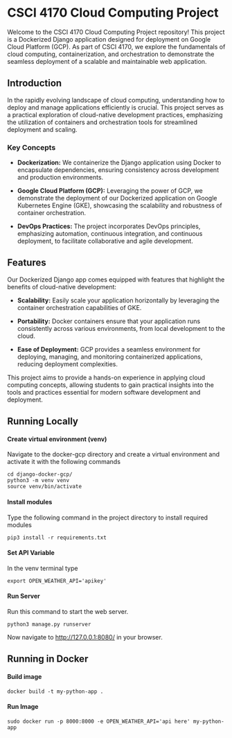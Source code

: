 # CSCI 4170 Cloud Computing Project

Welcome to the CSCI 4170 Cloud Computing Project repository! This project is a Dockerized Django application designed for deployment on Google Cloud Platform (GCP). As part of CSCI 4170, we explore the fundamentals of cloud computing, containerization, and orchestration to demonstrate the seamless deployment of a scalable and maintainable web application.

## Introduction

In the rapidly evolving landscape of cloud computing, understanding how to deploy and manage applications efficiently is crucial. This project serves as a practical exploration of cloud-native development practices, emphasizing the utilization of containers and orchestration tools for streamlined deployment and scaling.

### Key Concepts

- **Dockerization:** We containerize the Django application using Docker to encapsulate dependencies, ensuring consistency across development and production environments.

- **Google Cloud Platform (GCP):** Leveraging the power of GCP, we demonstrate the deployment of our Dockerized application on Google Kubernetes Engine (GKE), showcasing the scalability and robustness of container orchestration.

- **DevOps Practices:** The project incorporates DevOps principles, emphasizing automation, continuous integration, and continuous deployment, to facilitate collaborative and agile development.

## Features

Our Dockerized Django app comes equipped with features that highlight the benefits of cloud-native development:

- **Scalability:** Easily scale your application horizontally by leveraging the container orchestration capabilities of GKE.

- **Portability:** Docker containers ensure that your application runs consistently across various environments, from local development to the cloud.

- **Ease of Deployment:** GCP provides a seamless environment for deploying, managing, and monitoring containerized applications, reducing deployment complexities.

This project aims to provide a hands-on experience in applying cloud computing concepts, allowing students to gain practical insights into the tools and practices essential for modern software development and deployment.

## Running Locally
#### Create virtual environment (venv)
Navigate to the docker-gcp directory and create a virtual environment and activate it with the following commands
```
cd django-docker-gcp/
python3 -m venv venv
source venv/bin/activate
```

#### Install modules
Type the following command in the project directory to install required modules
```
pip3 install -r requirements.txt
```

#### Set API Variable
In the venv terminal type
```
export OPEN_WEATHER_API='apikey'
```


#### Run Server

Run this command to start the web server.

```
python3 manage.py runserver
```

Now navigate to http://127.0.0.1:8080/ in your browser.


## Running in Docker

#### Build image 
```
docker build -t my-python-app .  
```

#### Run Image
```
sudo docker run -p 8000:8000 -e OPEN_WEATHER_API='api here' my-python-app

